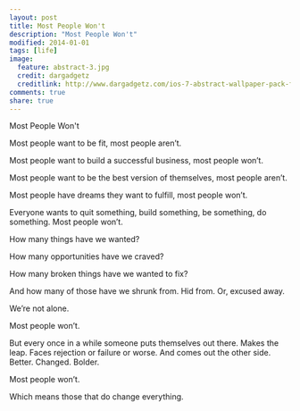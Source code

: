 ```yaml
---
layout: post
title: Most People Won't
description: "Most People Won't"
modified: 2014-01-01
tags: [life]
image:
  feature: abstract-3.jpg
  credit: dargadgetz
  creditlink: http://www.dargadgetz.com/ios-7-abstract-wallpaper-pack-for-iphone-5-and-ipod-touch-retina/
comments: true
share: true
---
```


Most People Won't

Most people want to be fit, most people aren’t.

Most people want to build a successful business, most people won’t.

Most people want to be the best version of themselves, most people aren’t.

Most people have dreams they want to fulfill, most people won’t.

Everyone wants to quit something, build something, be something, do something. Most people won’t.

How many things have we wanted?

How many opportunities have we craved?

How many broken things have we wanted to fix? 

And how many of those have we shrunk from. Hid from. Or, excused away.

We’re not alone.

Most people won’t.

But every once in a while someone puts themselves out there. Makes the leap. Faces rejection or failure or worse. And comes out the other side. Better. Changed. Bolder.

Most people won’t. 

Which means those that do change everything.